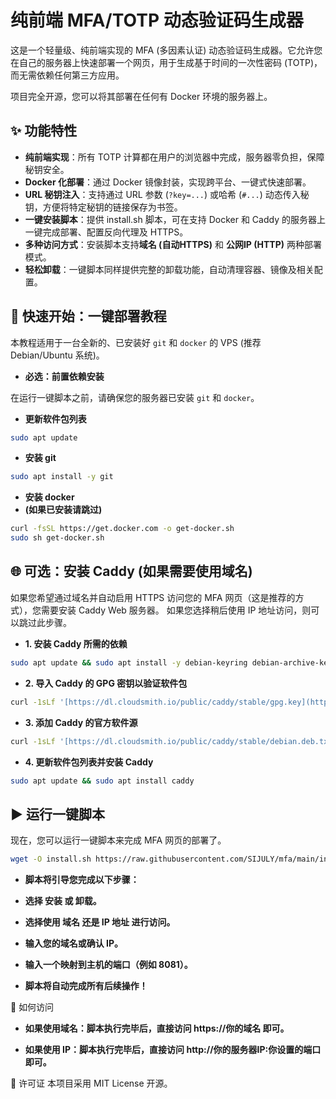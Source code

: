 # 纯前端 MFA/TOTP 动态验证码生成器

这是一个轻量级、纯前端实现的 MFA (多因素认证) 动态验证码生成器。它允许您在自己的服务器上快速部署一个网页，用于生成基于时间的一次性密码 (TOTP)，而无需依赖任何第三方应用。

项目完全开源，您可以将其部署在任何有 Docker 环境的服务器上。


## ✨ 功能特性

- **纯前端实现**：所有 TOTP 计算都在用户的浏览器中完成，服务器零负担，保障秘钥安全。
- **Docker 化部署**：通过 Docker 镜像封装，实现跨平台、一键式快速部署。
- **URL 秘钥注入**：支持通过 URL 参数 (`?key=...`) 或哈希 (`#...`) 动态传入秘钥，方便将特定秘钥的链接保存为书签。
- **一键安装脚本**：提供 install.sh 脚本，可在支持 Docker 和 Caddy 的服务器上一键完成部署、配置反向代理及 HTTPS。
- **多种访问方式**：安装脚本支持**域名 (自动HTTPS)** 和 **公网IP (HTTP)** 两种部署模式。
- **轻松卸载**：一键脚本同样提供完整的卸载功能，自动清理容器、镜像及相关配置。

## 🚀 快速开始：一键部署教程

本教程适用于一台全新的、已安装好 `git` 和 `docker` 的 VPS (推荐 Debian/Ubuntu 系统)。

- **必选：前置依赖安装**

在运行一键脚本之前，请确保您的服务器已安装 `git` 和 `docker`。

- **更新软件包列表**
```bash
sudo apt update
```
- **安装 git**
```bash
sudo apt install -y git
```
- **安装 docker**
- **(如果已安装请跳过)**
```bash
curl -fsSL https://get.docker.com -o get-docker.sh
sudo sh get-docker.sh
```

## 🌐 可选：安装 Caddy (如果需要使用域名)
如果您希望通过域名并自动启用 HTTPS 访问您的 MFA 网页（这是推荐的方式），您需要安装 Caddy Web 服务器。
如果您选择稍后使用 IP 地址访问，则可以跳过此步骤。
- **1. 安装 Caddy 所需的依赖**
```bash
sudo apt update && sudo apt install -y debian-keyring debian-archive-keyring apt-transport-https
```
- **2. 导入 Caddy 的 GPG 密钥以验证软件包**
```bash
curl -1sLf '[https://dl.cloudsmith.io/public/caddy/stable/gpg.key](https://dl.cloudsmith.io/public/caddy/stable/gpg.key)' | sudo gpg --dearmor -o /usr/share/keyrings/caddy-stable-archive-keyring.gpg
```
- **3. 添加 Caddy 的官方软件源**
```bash
curl -1sLf '[https://dl.cloudsmith.io/public/caddy/stable/debian.deb.txt](https://dl.cloudsmith.io/public/caddy/stable/debian.deb.txt)' | sudo tee /etc/apt/sources.list.d/caddy-stable.list
```
- **4. 更新软件包列表并安装 Caddy**
```bash
sudo apt update && sudo apt install caddy
```


## ▶️ 运行一键脚本
现在，您可以运行一键脚本来完成 MFA 网页的部署了。

```bash
wget -O install.sh https://raw.githubusercontent.com/SIJULY/mfa/main/install.sh && chmod +x install.sh && sudo bash install.sh
```
- **脚本将引导您完成以下步骤：**

- **选择 安装 或 卸载。**

- **选择使用 域名 还是 IP 地址 进行访问。**

- **输入您的域名或确认 IP。**

- **输入一个映射到主机的端口（例如 8081）。**

- **脚本将自动完成所有后续操作！**

🔑 如何访问
- **如果使用域名：脚本执行完毕后，直接访问 https://你的域名 即可。**

- **如果使用 IP：脚本执行完毕后，直接访问 http://你的服务器IP:你设置的端口 即可。**


📄 许可证
本项目采用 MIT License 开源。
